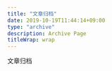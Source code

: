 ```yaml
---
title: "文章归档"
date: 2019-10-19T11:44:14+09:00
type: "archive"
description: Archive Page
titleWrap: wrap
---
```


文章归档
